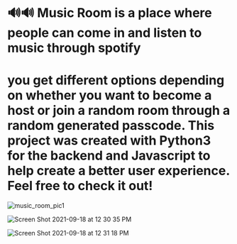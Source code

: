 # 🔊🔊 Music Room is a place where people can come in and listen to music through spotify
# you get different options depending on whether you want to become a host or join a random room through a random generated passcode. This project was created with Python3 for the backend and Javascript to help create a better user experience. Feel free to check it out!


 ![music_room_pic1](https://user-images.githubusercontent.com/71956588/145890719-1c9a95b9-f14c-4ee1-81e6-5d889480554d.png)
 
![Screen Shot 2021-09-18 at 12 30 35 PM](https://user-images.githubusercontent.com/71956588/145890724-c7812c28-a989-4a68-a8f2-fecf6c853ca1.png)

![Screen Shot 2021-09-18 at 12 31 18 PM](https://user-images.githubusercontent.com/71956588/145890728-2e3429b0-5cf1-4240-8932-67cf228b4081.png)
